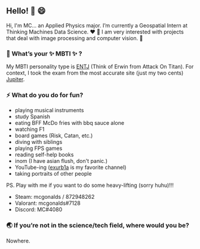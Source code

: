 ## Hello! 👋 😄

Hi, I'm MC... an Applied Physics major. I’m currently a Geospatial Intern at Thinking Machines Data Science. :heart: 🔭 I am very interested with projects that deal with image processing and computer vision. :microscope:

### 🌱 What’s your ✨ MBTI ✨ ?

My MBTI personality type is [ENTJ](https://www.16personalities.com/entj-personality) (Think of Erwin from Attack On Titan). For context, I took the exam from the most accurate site (just my two cents) [Jupiter](https://jupiter-34.appspot.com/). 


### ⚡ What do you do for fun?

* playing musical instruments
* study Spanish
* eating BFF McDo fries with bbq sauce alone
* watching F1 
* board games (Risk, Catan, etc.)
* diving with siblings
* playing FPS games 
* reading self-help books
* inom (I have asian flush, don't panic.)
* YouTube-ing ([exurb1a](https://www.youtube.com/channel/UCimiUgDLbi6P17BdaCZpVbg) is my favorite channel)
* taking portraits of other people

PS. Play with me if you want to do some heavy-lifting (sorry huhu)!!! 
* Steam: mcgonalds / 872948262
* Valorant: mcgonalds#7128
* Discord: MC#4080

### :earth_asia: If you’re not in the science/tech field, where would you be?
Nowhere.

